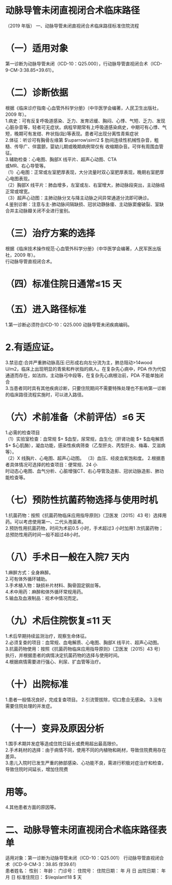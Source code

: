# 动脉导管未闭直视闭合术临床路径  
（2019 年版） 一、动脉导管未闭直视闭合术临床路径标准住院流程  
# （一）适用对象  
第一诊断为动脉导管未闭（ICD-10：Q25.000），行动脉导管直视闭合术（ICD-9-CM-3:38.85+39.61）。  
# （二）诊断依据  
根据《临床诊疗指南·心血管外科学分册》（中华医学会编著，人民卫生出版社，2009 年）。  
1.病史：可有反复呼吸道感染、乏力、发育迟缓、胸闷、心悸、气短、乏力、发现心脏杂音等，轻者可无症状。病程早期常有上呼吸道感染病史，中期可有心悸、气短，晚期可有发绀、杵状指(趾)等表现。患者可出现分离性青紫症状  
2.体征：听诊可有胸骨左缘第 $\uparrow\sim\!2 $ 肋间连续性机械性杂音，粗糙、传导广、伴震颤，婴幼儿期或晚期病例常仅有 收缩期杂音。可伴有周围血管征。  
3.辅助检查：心电图、胸部X 线平片、超声心动图、CTA  
或MR、右心导管等。  
（1）心电图：正常或左室肥厚表现，大分流量时双心室肥厚表现，晚期右室肥厚心电图表现。  
（2）胸部X 线平片：肺血增多，左室或左、右室增大，肺动脉段突出，主动脉结正常或增宽。  
（3）超声心动图：主肺动脉分叉与降主动脉之间异常通道分流即可确诊。  
4.鉴别诊断：注意与主-肺动脉间隔缺损、冠状动静脉瘘、主动脉窦瘤破裂、室缺合并主动脉瓣关闭不全进行鉴别。  
# （三）治疗方案的选择  
根据《临床技术操作规范·心血管外科学分册》（中华医学会编著，人民军医出版社，2009 年）。  
行动脉导管直视闭合术。  
# （四）标准住院日通常≤15 天  
# （五）进入路径标准  
1.第一诊断必须符合ICD-10：Q25.000 动脉导管未闭疾病编码。  
# 2.有适应证。  
3.禁忌症:合并严重肺动脉高压:已形成右向左分流为主，肺总阻动>14wood U/m2，临床上出现明显的青紫和杵状指的病人。在复杂先心病中，PDA 作为代偿通道而存在，如法四，主动脉弓中段等，在复杂先心病根治前，PDA 不能单独闭合  
3.当患者同时具有其他疾病诊断，只要住院期间不需要特殊处理也不影响第一诊断的临床路径流程实施时，可以进入路径。  
# （六）术前准备（术前评估）≤6 天  
1.必需的检查项目  
（1）实验室检查：血常规 $+ $血型，尿常规，血生化（肝肾功能 $+ $血电解质 $+ $心肌酶），凝血功能，感染性疾病筛查（乙型肝炎、丙型肝炎、梅毒、艾滋病等）。  
（2）X 线胸片、心电图、超声心动图。 （3）血压、经皮血氧饱和度。 2.根据患者具体情况可选择的检查项目：便常规、24 小  
时动态心电图、血气分析、心脏增强CT、右心导管及造影、冠状动脉造影、肺功能检查等。  
# （七）预防性抗菌药物选择与使用时机  
1.抗菌药物：按照《抗菌药物临床应用指导原则》（卫医发〔2015〕43 号）选择用药。可以考虑使用第一、二代头孢菌素。  
2.预防性用抗菌药物，时间为术前0.5 小时，手术超过3 小时加用1 次抗菌药物；总预防性用药时间一般不超过48小时。  
# （八）手术日一般在入院7 天内  
1.麻醉方式：全身麻醉。  
2.可有体外循环辅助。  
3.手术植入物：缺损补片材料、胸骨固定钢丝等。  
4.术中用药：麻醉和体外循环常规用药。  
5.输血及血液制品：视术中情况而定。  
# （九）术后住院恢复≤11 天  
1.术后早期持续监测治疗，观察生命体征。  
2.必须复查的项目：血常规、血电解质、心电图、胸部X 线平片、超声心动图。  
3.抗菌药物使用：按照《抗菌药物临床应用指导原则》（卫医发〔2015〕43 号）执行，并根据患者的病情决定抗菌药物的选择与使用时间。  
4.根据病情需要进行强心、利尿、扩血管等治疗。  
# （十）出院标准  
1.患者一般情况良好，完成复查项目。 2.引流管拔除，切口愈合无感染。 3.没有需要住院处理的并发症。  
# （十一）变异及原因分析  
1.围手术期并发症等造成住院日延长或费用超出最高限价。  
2.手术耗材的选择：由于病情不同，使用不同的内植物和耗材，导致住院费用存在差异。  
3.患儿入院时已发生严重的肺部感染、心功能不良，需进行积极对症治疗和检查，导致住院时间延长，增加住院费  
# 用等。  
4.其他患者方面的原因等。  
# 二、动脉导管未闭直视闭合术临床路径表单  
适用对象：第一诊断为动脉导管未闭（ICD-10：Q25.001） 行动脉导管直视闭合术（ICD-9-CM-3：38.85 伴39.61）  
患者姓名：           性别：    年龄：    门诊号：       住院号：       住院日期：   年  月  日     出院日期：   年  月   日   标准住院日： $\leqslant\!18 $ 天  
